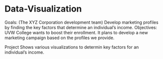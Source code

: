 # Data-Visualization

Goals: (The XYZ Corporation development team)
Develop marketing profiles by finding the key factors that determine an individual’s income.
Objectives:
UVW College wants to boost their enrollment. It plans to develop a new marketing campaign based on the profiles we provide.

Project Shows various visualizations to determin key factors for an individual’s income.
